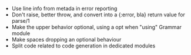 - Use line info from metada in error reporting
- Don't raise, better throw, and convert into a {:error, bla} return value for parse/1
- Make the upper behavior optional, using a opt when "using" Grammar module
- Make spaces dropping an optional behaviour
- Split code related to code generation in dedicated modules
